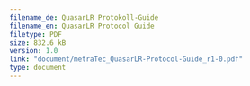 ```yaml
---
filename_de: QuasarLR Protokoll-Guide
filename_en: QuasarLR Protocol Guide
filetype: PDF
size: 832.6 kB
version: 1.0
link: "document/metraTec_QuasarLR-Protocol-Guide_r1-0.pdf"
type: document
---
```

